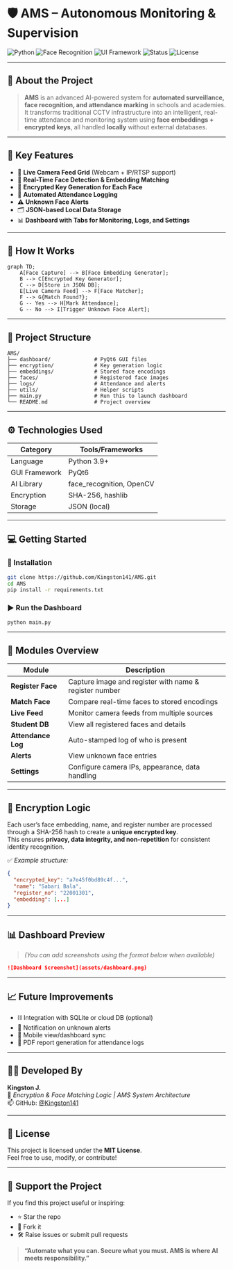 
# 🛡️ AMS – Autonomous Monitoring & Supervision

![Python](https://img.shields.io/badge/Built%20With-Python-blue)
![Face Recognition](https://img.shields.io/badge/AI-Face%20Recognition-brightgreen)
![UI Framework](https://img.shields.io/badge/UI-PyQt6-orange)
![Status](https://img.shields.io/badge/Status-In%20Development-yellow)
![License](https://img.shields.io/badge/License-MIT-lightgrey)

---

## 📌 About the Project

> **AMS** is an advanced AI-powered system for **automated surveillance, face recognition, and attendance marking** in schools and academies.  
It transforms traditional CCTV infrastructure into an intelligent, real-time attendance and monitoring system using **face embeddings + encrypted keys**, all handled **locally** without external databases.

---

## 🚀 Key Features

- 🎥 **Live Camera Feed Grid** (Webcam + IP/RTSP support)
- 🧠 **Real-Time Face Detection & Embedding Matching**
- 🔐 **Encrypted Key Generation for Each Face**
- 🧾 **Automated Attendance Logging**
- ⚠️ **Unknown Face Alerts**
- 🗂 **JSON-based Local Data Storage**
- 📊 **Dashboard with Tabs for Monitoring, Logs, and Settings**

---

## 🧠 How It Works

```mermaid
graph TD;
    A[Face Capture] --> B[Face Embedding Generator];
    B --> C[Encrypted Key Generator];
    C --> D[Store in JSON DB];
    E[Live Camera Feed] --> F[Face Matcher];
    F --> G{Match Found?};
    G -- Yes --> H[Mark Attendance];
    G -- No --> I[Trigger Unknown Face Alert];
```

---

## 📁 Project Structure

```
AMS/
├── dashboard/              # PyQt6 GUI files
├── encryption/             # Key generation logic
├── embeddings/             # Stored face encodings
├── faces/                  # Registered face images
├── logs/                   # Attendance and alerts
├── utils/                  # Helper scripts
├── main.py                 # Run this to launch dashboard
└── README.md               # Project overview
```

---

## ⚙️ Technologies Used

| Category      | Tools/Frameworks         |
|---------------|--------------------------|
| Language      | Python 3.9+              |
| GUI Framework | PyQt6                    |
| AI Library    | face_recognition, OpenCV |
| Encryption    | SHA-256, hashlib         |
| Storage       | JSON (local)             |

---

## 💻 Getting Started

### 🔧 Installation

```bash
git clone https://github.com/Kingston141/AMS.git
cd AMS
pip install -r requirements.txt
```

### ▶️ Run the Dashboard

```bash
python main.py
```

---

## 🧪 Modules Overview

| Module            | Description |
|------------------|-------------|
| **Register Face** | Capture image and register with name & register number |
| **Match Face**    | Compare real-time faces to stored encodings |
| **Live Feed**     | Monitor camera feeds from multiple sources |
| **Student DB**    | View all registered faces and details |
| **Attendance Log**| Auto-stamped log of who is present |
| **Alerts**        | View unknown face entries |
| **Settings**      | Configure camera IPs, appearance, data handling |

---

## 🔐 Encryption Logic

Each user’s face embedding, name, and register number are processed through a SHA-256 hash to create a **unique encrypted key**.  
This ensures **privacy, data integrity, and non-repetition** for consistent identity recognition.

✅ *Example structure:*

```json
{
  "encrypted_key": "a7e45f0bd89c4f...",
  "name": "Sabari Bala",
  "register_no": "22001301",
  "embedding": [...]
}
```

---

## 📊 Dashboard Preview

> *(You can add screenshots using the format below when available)*

```markdown
![Dashboard Screenshot](assets/dashboard.png)
```

---

## 📈 Future Improvements

- ⛓ Integration with SQLite or cloud DB (optional)
- 📩 Notification on unknown alerts
- 📱 Mobile view/dashboard sync
- 🧾 PDF report generation for attendance logs

---

## 🙋‍♂️ Developed By

**Kingston J.**  
🔑 *Encryption & Face Matching Logic | AMS System Architecture*  
📫 GitHub: [@Kingston141](https://github.com/Kingston141)

---

## 📄 License

This project is licensed under the **MIT License**.  
Feel free to use, modify, or contribute!

---

## 🌟 Support the Project

If you find this project useful or inspiring:
- ⭐ Star the repo
- 🍴 Fork it
- 🛠 Raise issues or submit pull requests

> **“Automate what you can. Secure what you must. AMS is where AI meets responsibility.”**

